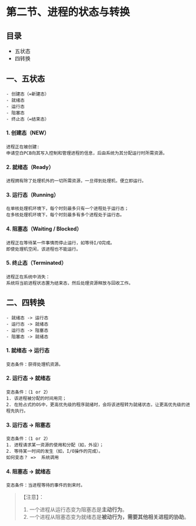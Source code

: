 # 第二节、进程的状态与转换

## 目录

- 五状态
- 四转换

## 一、五状态

    - 创建态（=新建态）
    - 就绪态
    - 运行态
    - 阻塞态
    - 终止态（=结束态）

#### 1. 创建态（NEW）

    进程正在被创建:
    申请空白PCB向其写入控制和管理进程的信息，后由系统为其分配运行时所需资源。

#### 2. 就绪态（Ready）

    进程拥有除了处理机外的一切所需资源，一旦得到处理机，便立即运行。

#### 3. 运行态（Running）

    在单核处理机环境下，每个时刻最多只有一个进程处于运行态；
    在多核处理机环境下，每个时刻最多有多个进程处于运行态。

#### 4. 阻塞态（Waiting / Blocked）

    进程正在等待某一件事情而停止运行，如等待I/O完成。
    即使处理机空闲，该进程也不能运行。

#### 5. 终止态（Terminated）

    进程正在系统中消失：
    系统将当前进程状态置为结束态，然后处理资源释放与回收工作。

## 二、四转换

    - 就绪态 -> 运行态
    - 运行态 -> 就绪态
    - 运行态 -> 阻塞态
    - 阻塞态 -> 就绪态

#### 1. 就绪态 -> 运行态

    变态条件：获得处理机资源。

#### 2. 运行态 -> 就绪态

    变态条件：（1 or 2）
    1. 该进程被分配的时间用完；
    2. 在抢占式的OS中，更高优先级的程序就绪时，会将该进程转为就绪状态，让更高优先级的进程先执行。

#### 3. 运行态 -> 阻塞态

    变态条件：（1 or 2）
    1. 进程请求某一资源的使用和分配（如，外设）；
    2. 等待某一时间的发生（如，I/O操作的完成）。
    如何变态？ =>  系统调用

#### 4. 阻塞态 -> 就绪态

    变态条件：当进程等待的事件的到来时。

> 【注意】：
>
> 1. 一个进程从运行态变为阻塞态是**主动行为**。
> 2. 一个进程从阻塞态变为就绪态是**被动行为，需要其他相关进程的协助**。
